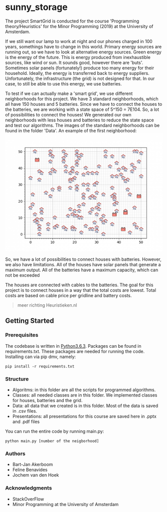# sunny_storage

The project SmartGrid is conducted for the course 'Programming theory/Heuristics' for the Minor Programming (2019) at the University of Amsterdam.


If we still want our lamp to work at night and our phones charged in 100 years, somethings have to change in this world. Primary energy sources are running out, so we have to look at alternative energy sources. Green energy is the energy of the future. This is energy produced from inexhaustible sources, like wind or sun. It sounds good, however there are 'buts'. Sometimes solar panels (fortunately!) produce too many energy for their household. Ideally, the energy is transferred back to energy suppliers. Unfortunately, the infrastructure (the grid) is not designed for that. In our case, to still be able to use this energy, we use batteries.

To test if we can actually make a 'smart grid', we use different neighborhoods for this project. We have 3 standard neighborhoods, which all have 150 houses and 5 batteries. Since we have to connect the houses to the batteries, we are working with a state space of 5^150 = 7E104. So, a lot of possibilities to connect the houses! We generated our own neighborhoods with less houses and batteries to reduce the state space and test our algorithms. The images of the standard neighborhoods can be found in the folder 'Data'. An example of the first neighborhood:
<img src="Data/wijk1.png" />

So, we have a lot of possibilities to connect houses with batteries. However, we also have limitations. All of the houses have solar panels that generate a maximum output. All of the batteries have a maximum capacity, which can not be exceeded

The houses are connected with cables to the batteries. The goal for this project is to connect houses in a way that the total costs are lowest. Total costs are based on cable price per gridline and battery costs.




> meer richting Heuristieken.nl

## Getting Started

### Prerequisites

The codebase is written in [Python3.6.3](https://www.python.org/downloads/). Packages can be found in requirements.txt. These packages are needed for running the code. Installing can via pip dmv, namely:

```
pip install -r requirements.txt
```

### Structure

* Algoritms: in this folder are all the scripts for programmed algorithms.
* Classes: all needed classes are in this folder. We implemented classes for houses, batteries and the grid.
* Data: all data that we created is in this folder. Most of the data is saved in .csv files.
* Presentations: all presentations for this course are saved here in .pptx and .pdf files

You can run the entire code by running main.py:

```
python main.py [number of the neigborhood]
```


### Authors
* Bart-Jan Akerboom
* Feline Benavides
* Jochem van den Hoek


### Acknowledgments

* StackOverFlow
* Minor Programming at the University of Amsterdam
